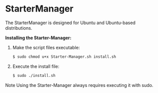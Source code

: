 # StarterManager

The StarterManager is designed for Ubuntu and Ubuntu-based distributions.

**Installing the Starter-Manager:**

1. Make the script files executable:
   ```bash
   $ sudo chmod u+x Starter-Manager.sh install.sh
2. Execute the install file:
      ```bash
   $ sudo ./install.sh

Note
Using the Starter-Manager always requires executing it with sudo.
